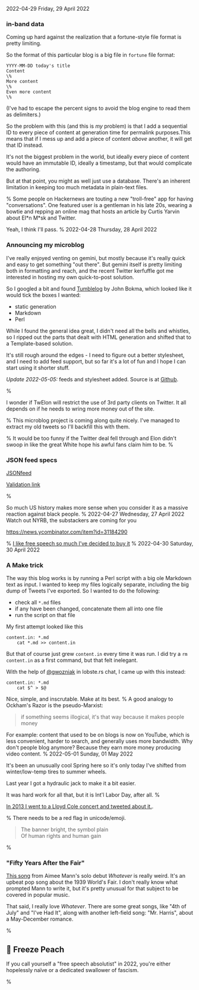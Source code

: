 2022-04-29 Friday, 29 April 2022

### in-band data

Coming up hard against the realization that a fortune-style file format is pretty limiting.

So the format of this particular blog is a big file in `fortune` file format:

```
YYYY-MM-DD today's title 
Content
\%
More content
\%
Even more content
\%
```

(I've had to escape the percent signs to avoid the blog engine to read them as delimiters.)

So the problem with this (and this is *my* problem) is that I add a sequential ID to every piece of content at generation time for permalink purposes.This means that if I mess up and add a piece of content *above* another, it will get that ID instead.

It's not the biggest problem in the world, but ideally every piece of content would have an immutable ID, ideally a timestamp, but that would complicate the authoring. 

But at that point, you might as well just use a database. There's an inherent limitation in keeping too much metadata in plain-text files.

%
Some people on Hackernews are touting a new "troll-free" app for having "conversations". One featured user is a gentleman in his late 20s, wearing a bowtie and repping an online mag that hosts an article by Curtis Yarvin about El\*n M\*sk and Twitter.

Yeah, I think I'll pass.
%
2022-04-28 Thursday, 28 April 2022

### Announcing my microblog

I've really enjoyed venting on gemini, but mostly because it's really quick and easy to get something "out there". But gemini itself is pretty limiting both in formatting and reach, and the recent Twitter kerfuffle got me interested in hosting my own quick-to-post solution. 

So I googled a bit and found [Tumblelog](https://github.com/john-bokma/tumblelog) by John Bokma, which looked like it would tick the boxes I wanted: 

- static generation
- Markdown 
- Perl 

While I found the general idea great, I didn't need all the bells and whistles, so I ripped out the parts that dealt with HTML generation and shifted that to a Template-based solution.

It's still rough around the edges - I need to figure out a better stylesheet, and I need to add feed support, but so far it's a lot of fun and I hope I can start using it shorter stuff.

*Update 2022-05-05:* feeds and stylesheet added. Source is at [Github](https://github.com/gustafe/microblog). 

%

I wonder if TwElon will restrict the use of 3rd party clients on Twitter. It all depends on if he needs to wring more money out of the site.

%
This microblog project is coming along quite nicely. I've managed to extract my old tweets so I'll backfill this with them.

%
It would be too funny if the Twitter deal fell through and Elon didn't swoop in like the great White hope his awful fans claim him to be.
%

### JSON feed specs

[JSONfeed](https://www.jsonfeed.org/version/1.1/)

[Validation link](https://validator.jsonfeed.org/)

%

So much US history makes more sense when you consider it as a massive reaction against black people. 
%
2022-04-27 Wednesday, 27 April 2022
Watch out NYRB, the substackers are coming for you 

<https://news.ycombinator.com/item?id=31184290>

%
[I like free speech so much I’ve decided to buy it](https://www.mcsweeneys.net/articles/i-like-free-speech-so-much-ive-decided-to-buy-it?fbclid=IwAR1PxGc3QR_ZfGrRxd-7yKsKn0vdqRFczgFBAbe7bCqLtQmxY1zFebygjSo)
%
2022-04-30 Saturday, 30 April 2022

### A Make trick
The way this blog works is by running a Perl script with a big ole Markdown text as input. I wanted to keep my files logically separate, including the big dump of Tweets I've exported. So I wanted to do the following:

- check all `*.md` files
- if any have been changed, concatenate them all into one file
- run the script on that file

My first attempt looked like this 

```
content.in: *.md
	cat *.md >> content.in
```

But that of course just grew `content.in` every time it was run. I did try a `rm content.in` as a first command, but that felt inelegant. 

With the help of [@gwozniak](https://hackers.town/@GeoffWozniak) in lobste.rs chat, I came up with this instead:

```
content.in: *.md
	cat $^ > $@
```

Nice, simple, and inscrutable. Make at its best.
%
A good analogy to Ockham's Razor is the pseudo-Marxist:

> if something seems illogical, it's that way because it makes people money

For example: content that used to be on blogs is now on YouTube, which is less convenient, harder to search, and generally uses more bandwidth. Why don't people blog anymore? Because they earn more money producing video content. 
%
2022-05-01 Sunday, 01 May 2022

It's been an unusually cool Spring here so it's only today I've shifted from winter/low-temp tires to summer wheels.

Last year I got a hydraulic jack to make it a bit easier. 

It was hard work for all that, but it is Int'l Labor Day, after all. 
%

[In 2013 I went to a Lloyd Cole concert and tweeted about it.](/m/2013/09/index.html#2013-09-24_tweets_02).

%
There needs to be a red flag in unicode/emoji.

> The banner bright, the symbol plain  
  Of human rights and human gain
  
%

### "Fifty Years After the Fair"

[This song](https://www.youtube.com/watch?v=tdnO-kV8h3s) from Aimee Mann's solo debut *Whatever* is really weird. It's an upbeat pop song about the 1939 World's Fair. I don't really know what prompted Mann to write it, but it's pretty unusual for that subject to be covered in popular music.

That said, I really love *Whatever*. There are some great songs, like "4th of July" and "I've Had It", along with another left-field song: "Mr. Harris", about a May-December romance. 

%

## 🤬 Freeze Peach

If you call yourself a "free speech absolutist" in 2022, you're either hopelessly naïve or a dedicated swallower of fascism.

%
